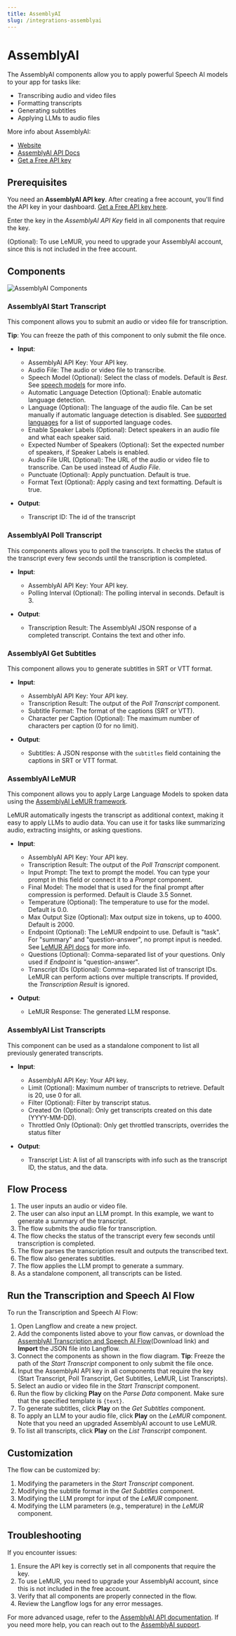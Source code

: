 ```yaml
---
title: AssemblyAI
slug: /integrations-assemblyai
---
```




# AssemblyAI

The AssemblyAI components allow you to apply powerful Speech AI models to your app for tasks like:

- Transcribing audio and video files
- Formatting transcripts
- Generating subtitles
- Applying LLMs to audio files

More info about AssemblyAI:

- [Website](https://www.assemblyai.com/)
- [AssemblyAI API Docs](https://www.assemblyai.com/docs)
- [Get a Free API key](https://www.assemblyai.com/dashboard/signup)


## Prerequisites

You need an **AssemblyAI API key**. After creating a free account, you'll find the API key in your dashboard. [Get a Free API key here](https://www.assemblyai.com/dashboard/signup).

Enter the key in the *AssemblyAI API Key* field in all components that require the key.

(Optional): To use LeMUR, you need to upgrade your AssemblyAI account, since this is not included in the free account.

## Components

![AssemblyAI Components](./assemblyai-components.png)

### AssemblyAI Start Transcript

This component allows you to submit an audio or video file for transcription.

**Tip**: You can freeze the path of this component to only submit the file once.

- **Input**:
    - AssemblyAI API Key: Your API key.
    - Audio File: The audio or video file to transcribe.
    - Speech Model (Optional): Select the class of models. Default is *Best*. See [speech models](https://www.assemblyai.com/docs/speech-to-text/speech-recognition#select-the-speech-model-with-best-and-nano) for more info.
    - Automatic Language Detection (Optional): Enable automatic language detection.
    - Language (Optional): The language of the audio file. Can be set manually if automatic language detection is disabled.
            See [supported languages](https://www.assemblyai.com/docs/getting-started/supported-languages) for a list of supported language codes.
    - Enable Speaker Labels (Optional): Detect speakers in an audio file and what each speaker said.
    - Expected Number of Speakers (Optional): Set the expected number of speakers, if Speaker Labels is enabled.
    - Audio File URL (Optional): The URL of the audio or video file to transcribe. Can be used instead of *Audio File*.
    - Punctuate (Optional): Apply punctuation. Default is true.
    - Format Text (Optional): Apply casing and text formatting. Default is true.

- **Output**:
    - Transcript ID: The id of the transcript


### AssemblyAI Poll Transcript

This components allows you to poll the transcripts. It checks the status of the transcript every few seconds until the transcription is completed.

- **Input**:
    - AssemblyAI API Key: Your API key.
    - Polling Interval (Optional): The polling interval in seconds. Default is 3.

- **Output**:
    - Transcription Result: The AssemblyAI JSON response of a completed transcript. Contains the text and other info.


### AssemblyAI Get Subtitles

This component allows you to generate subtitles in SRT or VTT format.

- **Input**:
    - AssemblyAI API Key: Your API key.
    - Transcription Result: The output of the *Poll Transcript* component.
    - Subtitle Format: The format of the captions (SRT or VTT).
    - Character per Caption (Optional): The maximum number of characters per caption (0 for no limit).

- **Output**:
    - Subtitles: A JSON response with the `subtitles` field containing the captions in SRT or VTT format.


### AssemblyAI LeMUR

This component allows you to apply Large Language Models to spoken data using the [AssemblyAI LeMUR framework](https://www.assemblyai.com/docs/lemur).

LeMUR automatically ingests the transcript as additional context, making it easy to apply LLMs to audio data. You can use it for tasks like summarizing audio, extracting insights, or asking questions.

- **Input**:
    - AssemblyAI API Key: Your API key.
    - Transcription Result: The output of the *Poll Transcript* component.
    - Input Prompt: The text to prompt the model. You can type your prompt in this field or connect it to a *Prompt* component.
    - Final Model: The model that is used for the final prompt after compression is performed. Default is Claude 3.5 Sonnet.
    - Temperature (Optional): The temperature to use for the model. Default is 0.0.
    - Max Output Size (Optional): Max output size in tokens, up to 4000. Default is 2000.
    - Endpoint (Optional): The LeMUR endpoint to use. Default is "task". For "summary" and "question-answer", no prompt input is needed. See [LeMUR API docs](https://www.assemblyai.com/docs/api-reference/lemur/) for more info.
    - Questions (Optional): Comma-separated list of your questions. Only used if *Endpoint* is "question-answer".
    - Transcript IDs (Optional): Comma-separated list of transcript IDs. LeMUR can perform actions over multiple transcripts. If provided, the *Transcription Result* is ignored.

- **Output**:
    - LeMUR Response: The generated LLM response.

### AssemblyAI List Transcripts

This component can be used as a standalone component to list all previously generated transcripts.

- **Input**:
    - AssemblyAI API Key: Your API key.
    - Limit (Optional): Maximum number of transcripts to retrieve. Default is 20, use 0 for all.
    - Filter (Optional): Filter by transcript status.
    - Created On (Optional): Only get transcripts created on this date (YYYY-MM-DD).
    - Throttled Only (Optional): Only get throttled transcripts, overrides the status filter

- **Output**:
    - Transcript List: A list of all transcripts with info such as the transcript ID, the status, and the data.


## Flow Process

1. The user inputs an audio or video file.
2. The user can also input an LLM prompt. In this example, we want to generate a summary of the transcript.
3. The flow submits the audio file for transcription.
4. The flow checks the status of the transcript every few seconds until transcription is completed.
5. The flow parses the transcription result and outputs the transcribed text.
6. The flow also generates subtitles.
7. The flow applies the LLM prompt to generate a summary.
8. As a standalone component, all transcripts can be listed.

## Run the Transcription and Speech AI Flow

To run the Transcription and Speech AI Flow:

1. Open Langflow and create a new project.
2. Add the components listed above to your flow canvas, or download the [AssemblyAI Transcription and Speech AI Flow](./AssemblyAI_Flow.json)(Download link) and **Import** the JSON file into Langflow.
3. Connect the components as shown in the flow diagram. **Tip**: Freeze the path of the *Start Transcript* component to only submit the file once.
4. Input the AssemblyAI API key in all components that require the key (Start Transcript, Poll Transcript, Get Subtitles, LeMUR, List Transcripts).
5. Select an audio or video file in the *Start Transcript* component.
6. Run the flow by clicking **Play** on the *Parse Data* component. Make sure that the specified template is `{text}`.
7. To generate subtitles, click **Play** on the *Get Subtitles* component.
8. To apply an LLM to your audio file, click **Play** on the *LeMUR* component. Note that you need an upgraded AssemblyAI account to use LeMUR.
9. To list all transcripts, click **Play** on the *List Transcript* component.


## Customization

The flow can be customized by:

1. Modifying the parameters in the *Start Transcript* component.
2. Modifying the subtitle format in the *Get Subtitles* component.
3. Modifying the LLM prompt for input of the *LeMUR* component.
4. Modifying the LLM parameters (e.g., temperature) in the *LeMUR* component.

## Troubleshooting

If you encounter issues:

1. Ensure the API key is correctly set in all components that require the key.
2. To use LeMUR, you need to upgrade your AssemblyAI account, since this is not included in the free account.
3. Verify that all components are properly connected in the flow.
4. Review the Langflow logs for any error messages.

For more advanced usage, refer to the [AssemblyAI API documentation](https://www.assemblyai.com/docs/). If you need more help, you can reach out to the [AssemblyAI support](https://www.assemblyai.com/contact/support).

